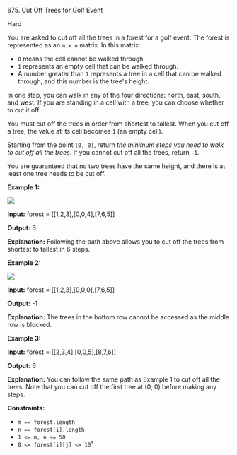 ﻿675\. Cut Off Trees for Golf Event

Hard

You are asked to cut off all the trees in a forest for a golf event. The forest is represented as an `m x n` matrix. In this matrix:

*   `0` means the cell cannot be walked through.
*   `1` represents an empty cell that can be walked through.
*   A number greater than `1` represents a tree in a cell that can be walked through, and this number is the tree's height.

In one step, you can walk in any of the four directions: north, east, south, and west. If you are standing in a cell with a tree, you can choose whether to cut it off.

You must cut off the trees in order from shortest to tallest. When you cut off a tree, the value at its cell becomes `1` (an empty cell).

Starting from the point `(0, 0)`, return _the minimum steps you need to walk to cut off all the trees_. If you cannot cut off all the trees, return `-1`.

You are guaranteed that no two trees have the same height, and there is at least one tree needs to be cut off.

**Example 1:**

![](https://assets.leetcode.com/uploads/2020/11/26/trees1.jpg)

**Input:** forest = [[1,2,3],[0,0,4],[7,6,5]]

**Output:** 6

**Explanation:** Following the path above allows you to cut off the trees from shortest to tallest in 6 steps.

**Example 2:**

![](https://assets.leetcode.com/uploads/2020/11/26/trees2.jpg)

**Input:** forest = [[1,2,3],[0,0,0],[7,6,5]]

**Output:** -1

**Explanation:** The trees in the bottom row cannot be accessed as the middle row is blocked.

**Example 3:**

**Input:** forest = [[2,3,4],[0,0,5],[8,7,6]]

**Output:** 6

**Explanation:** You can follow the same path as Example 1 to cut off all the trees. Note that you can cut off the first tree at (0, 0) before making any steps.

**Constraints:**

*   `m == forest.length`
*   `n == forest[i].length`
*   `1 <= m, n <= 50`
*   <code>0 <= forest[i][j] <= 10<sup>9</sup></code>